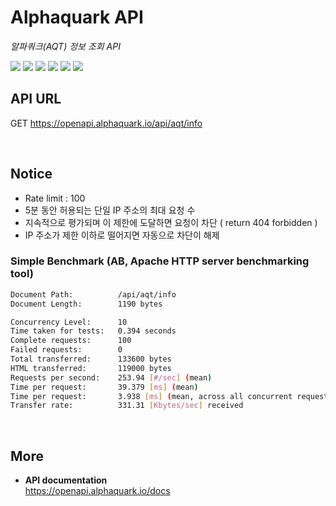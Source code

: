 # Alphaquark API
_알파쿼크(AQT) 정보 조회 API_


<img src="https://img.shields.io/badge/-Golang-000000?style=flat&logo=Go">  <img src="https://img.shields.io/badge/-Python-000000?style=flat&logo=Python"> <img src="https://img.shields.io/badge/-Fastapi-000000?style=flat&logo=Fastapi">  <img src="https://img.shields.io/badge/-Redis-000000?style=flat&logo=Redis">  <img src="https://img.shields.io/badge/-Docker-000000?style=flat&logo=Docker">  <img src="https://img.shields.io/badge/-AWS EC2-000000?style=flat&logo=Amazon AWS">

## API URL  
GET https://openapi.alphaquark.io/api/aqt/info

<br/>

## Notice
- Rate limit : 100
- 5분 동안 허용되는 단일 IP 주소의 최대 요청 수
- 지속적으로 평가되며 이 제한에 도달하면 요청이 차단 ( return 404 forbidden )
- IP 주소가 제한 이하로 떨어지면 자동으로 차단이 해제

### Simple Benchmark (AB, Apache HTTP server benchmarking tool)

```bash
Document Path:          /api/aqt/info
Document Length:        1190 bytes

Concurrency Level:      10
Time taken for tests:   0.394 seconds
Complete requests:      100
Failed requests:        0
Total transferred:      133600 bytes
HTML transferred:       119000 bytes
Requests per second:    253.94 [#/sec] (mean)
Time per request:       39.379 [ms] (mean)
Time per request:       3.938 [ms] (mean, across all concurrent requests)
Transfer rate:          331.31 [Kbytes/sec] received
```

<br/>

## More
- **API documentation**   
https://openapi.alphaquark.io/docs

